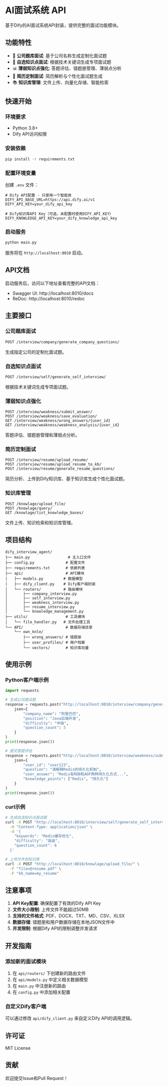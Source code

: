 # AI面试系统 API

基于Dify的AI面试系统API封装，提供完整的面试功能模块。

## 功能特性

- 🏢 **公司题库面试**: 基于公司名称生成定制化面试题
- 🎯 **自选知识点面试**: 根据技术关键词生成专项面试题
- 📊 **薄弱知识点强化**: 答题评估、错题册管理、薄弱点分析
- 📄 **简历定制面试**: 简历解析与个性化面试题生成
- 📚 **知识库管理**: 文件上传、向量化存储、智能检索

## 快速开始

### 环境要求

- Python 3.8+
- Dify API访问权限

### 安装依赖

```bash
pip install -r requirements.txt
```

### 配置环境变量

创建 `.env` 文件：

```env
# Dify API配置 - 只使用一个智能体
DIFY_API_BASE_URL=https://api.dify.ai/v1
DIFY_API_KEY=your_dify_api_key

# Dify知识库API Key（可选，未配置时使用DIFY_API_KEY）
DIFY_KNOWLEDGE_API_KEY=your_dify_knowledge_api_key
```

### 启动服务

```bash
python main.py
```

服务将在 `http://localhost:8010` 启动。

## API文档

启动服务后，访问以下地址查看完整的API文档：

- Swagger UI: http://localhost:8010/docs
- ReDoc: http://localhost:8010/redoc

## 主要接口

### 公司题库面试

```http
POST /interview/company/generate_company_questions/
```

生成指定公司的定制化面试题。

### 自选知识点面试

```http
POST /interview/self/generate_self_interview/
```

根据技术关键词生成专项面试题。

### 薄弱知识点强化

```http
POST /interview/weakness/submit_answer/
POST /interview/weakness/save_evaluation/
GET /interview/weakness/wrong_answers/{user_id}
GET /interview/weakness/weakness_analysis/{user_id}
```

答题评估、错题册管理和薄弱点分析。

### 简历定制面试

```http
POST /interview/resume/upload_resume/
POST /interview/resume/upload_resume_to_kb/
POST /interview/resume/generate_resume_questions/
```

简历分析、上传到Dify知识库、基于知识库生成个性化面试题。

### 知识库管理

```http
POST /knowlage/upload_file/
POST /knowlage/query/
GET /knowlage/list_knowledge_bases/
```

文件上传、知识检索和知识库管理。

## 项目结构

```
dify_interview_agent/
├── main.py                 # 主入口文件
├── config.py              # 配置文件
├── requirements.txt       # 依赖列表
├── api/                   # API模块
│   ├── models.py         # 数据模型
│   ├── dify_client.py    # Dify客户端封装
│   └── routers/          # 路由模块
│       ├── company_interview.py
│       ├── self_interview.py
│       ├── weakness_interview.py
│       ├── resume_interview.py
│       └── knowledge_management.py
├── utils/                 # 工具模块
│   └── file_handler.py   # 文件处理工具
└── API/                   # 数据存储目录
    └── own_knle/
        ├── wrong_answers/ # 错题册
        ├── user_profiles/ # 用户档案
        └── vectors/       # 知识库向量
```

## 使用示例

### Python客户端示例

```python
import requests

# 生成公司面试题
response = requests.post("http://localhost:8010/interview/company/generate_company_questions/", 
    json={
        "company_name": "阿里巴巴",
        "position": "Java后端开发",
        "difficulty": "中级",
        "question_count": 5
    }
)
print(response.json())

# 提交答题评估
response = requests.post("http://localhost:8010/interview/weakness/submit_answer/",
    json={
        "user_id": "user123",
        "question": "请解释Redis的持久化机制",
        "user_answer": "Redis有RDB和AOF两种持久化方式...",
        "knowledge_points": ["Redis", "持久化"]
    }
)
print(response.json())
```

### curl示例

```bash
# 生成自选知识点面试题
curl -X POST "http://localhost:8010/interview/self/generate_self_interview/" \
  -H "Content-Type: application/json" \
  -d '{
    "keywords": "Redis缓存优化",
    "difficulty": "高级",
    "question_count": 6
  }'

# 上传文件到知识库
curl -X POST "http://localhost:8010/knowlage/upload_file/" \
  -F "file=@resume.pdf" \
  -F "kb_name=my_resume"
```

## 注意事项

1. **API Key配置**: 确保配置了有效的Dify API Key
2. **文件大小限制**: 上传文件不能超过50MB
3. **支持的文件格式**: PDF、DOCX、TXT、MD、CSV、XLSX
4. **数据存储**: 错题册和用户数据存储在本地JSON文件中
5. **并发限制**: 根据Dify API的限制调整并发请求

## 开发指南

### 添加新的面试模块

1. 在 `api/routers/` 下创建新的路由文件
2. 在 `api/models.py` 中定义相关数据模型
3. 在 `main.py` 中注册新的路由
4. 在 `config.py` 中添加相关配置

### 自定义Dify客户端

可以通过修改 `api/dify_client.py` 来自定义Dify API的调用逻辑。

## 许可证

MIT License

## 贡献

欢迎提交Issue和Pull Request！
